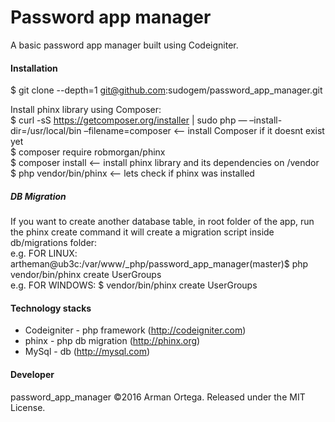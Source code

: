 # Password app manager
A basic password app manager built using Codeigniter.    

#### Installation  
$ git clone --depth=1 git@github.com:sudogem/password_app_manager.git      


Install phinx library using Composer:   
$ curl -sS https://getcomposer.org/installer | sudo php — –install-dir=/usr/local/bin –filename=composer     <-- install Composer if it doesnt exist yet     
$ composer require robmorgan/phinx    
$ composer install         <-- install phinx library and its dependencies on /vendor    
$ php vendor/bin/phinx     <-- lets check if phinx was installed    

##### DB Migration     
If you want to create another database table, in root folder of the app, run the phinx create command it will create a migration script inside db/migrations folder:    
e.g. FOR LINUX: artheman@ub3c:/var/www/_php/password_app_manager(master)$ php vendor/bin/phinx create UserGroups     
e.g. FOR WINDOWS: $ vendor/bin/phinx create UserGroups    

#### Technology stacks   
* Codeigniter - php framework (http://codeigniter.com)
* phinx - php db migration (http://phinx.org)
* MySql - db (http://mysql.com)

#### Developer    
password_app_manager &copy;2016 Arman Ortega. Released under the MIT License.    
